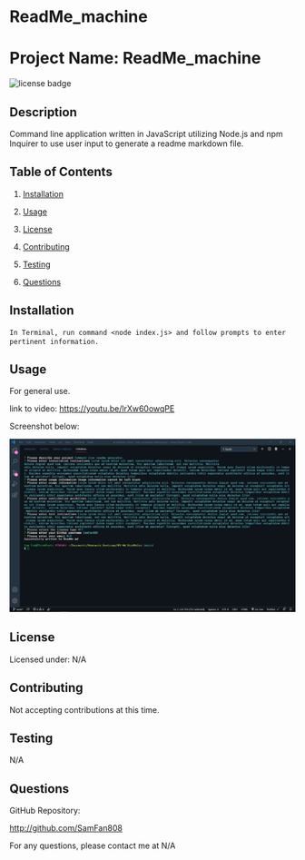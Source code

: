 # ReadMe_machine

# Project Name: ReadMe_machine

![license badge](https://img.shields.io/badge/license-none-blue)

## Description

Command line application written in JavaScript utilizing Node.js and npm Inquirer to use user input to generate a readme markdown file.

## Table of Contents

1. [Installation](#installation)

2. [Usage](#usage)

3. [License](#license)

4. [Contributing](#contributing)

5. [Testing](#testing)

6. [Questions](#questions)

## Installation

````Requires Node.js installation.
In Terminal, run command <node index.js> and follow prompts to enter pertinent information.
````

## Usage

For general use.

link to video: https://youtu.be/lrXw60owqPE

Screenshot below:

<img src="./images/Screenshot_hw09-1.png">


## License

Licensed under: N/A

## Contributing

Not accepting contributions at this time.

## Testing

N/A

## Questions

GitHub Repository:

http://github.com/SamFan808

For any questions, please contact me at N/A
